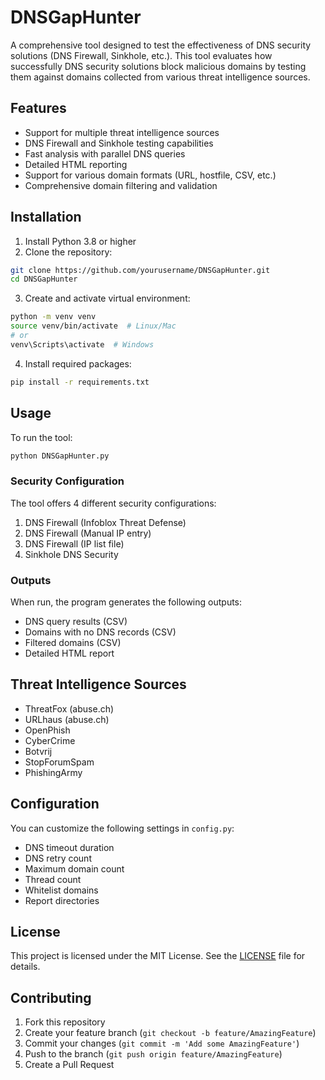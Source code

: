 # DNSGapHunter

A comprehensive tool designed to test the effectiveness of DNS security solutions (DNS Firewall, Sinkhole, etc.). This tool evaluates how successfully DNS security solutions block malicious domains by testing them against domains collected from various threat intelligence sources.

## Features

- Support for multiple threat intelligence sources
- DNS Firewall and Sinkhole testing capabilities
- Fast analysis with parallel DNS queries
- Detailed HTML reporting
- Support for various domain formats (URL, hostfile, CSV, etc.)
- Comprehensive domain filtering and validation

## Installation

1. Install Python 3.8 or higher
2. Clone the repository:
```bash
git clone https://github.com/yourusername/DNSGapHunter.git
cd DNSGapHunter
```

3. Create and activate virtual environment:
```bash
python -m venv venv
source venv/bin/activate  # Linux/Mac
# or
venv\Scripts\activate  # Windows
```

4. Install required packages:
```bash
pip install -r requirements.txt
```

## Usage

To run the tool:

```bash
python DNSGapHunter.py
```

### Security Configuration

The tool offers 4 different security configurations:

1. DNS Firewall (Infoblox Threat Defense)
2. DNS Firewall (Manual IP entry)
3. DNS Firewall (IP list file)
4. Sinkhole DNS Security

### Outputs

When run, the program generates the following outputs:

- DNS query results (CSV)
- Domains with no DNS records (CSV)
- Filtered domains (CSV)
- Detailed HTML report

## Threat Intelligence Sources

- ThreatFox (abuse.ch)
- URLhaus (abuse.ch)
- OpenPhish
- CyberCrime
- Botvrij
- StopForumSpam
- PhishingArmy

## Configuration

You can customize the following settings in `config.py`:

- DNS timeout duration
- DNS retry count
- Maximum domain count
- Thread count
- Whitelist domains
- Report directories

## License

This project is licensed under the MIT License. See the [LICENSE](LICENSE) file for details.

## Contributing

1. Fork this repository
2. Create your feature branch (`git checkout -b feature/AmazingFeature`)
3. Commit your changes (`git commit -m 'Add some AmazingFeature'`)
4. Push to the branch (`git push origin feature/AmazingFeature`)
5. Create a Pull Request
